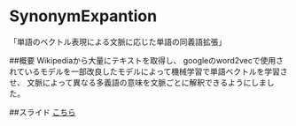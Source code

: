 # SynonymExpantion
「単語のベクトル表現による文脈に応じた単語の同義語拡張」

##概要
Wikipediaから大量にテキストを取得し、
googleのword2vecで使用されているモデルを一部改良したモデルによって機械学習で単語ベクトルを学習させ、
文脈によって異なる多義語の意味を文脈ごとに解釈できるようにしました。

##スライド
[こちら](http://www.slideshare.net/akiyoshiaki/ss-46157098)
